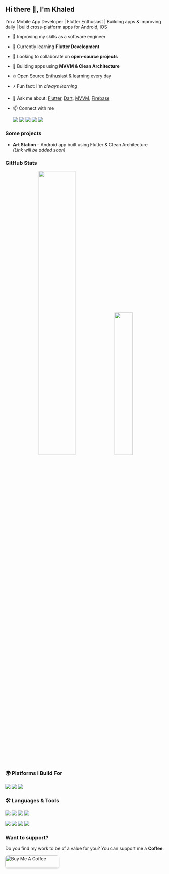 ## Hi there 👋, I'm Khaled

I'm a Mobile App Developer | Flutter Enthusiast | Building apps & improving daily | build cross-platform apps for Android, iOS

- 🔭 Improving my skills as a software engineer
   
- 🌱 Currently learning **Flutter Development**
  
- 👯 Looking to collaborate on **open-source projects**
  
- 🔨 Building apps using **MVVM & Clean Architecture**
  
- 🔥 Open Source Enthusiast & learning every day
  
- ⚡ Fun fact: I'm *always learning*
  
- 💬 Ask me about:   [Flutter](https://flutter.dev), 
  [Dart](https://dart.dev), 
  [MVVM](https://en.wikipedia.org/wiki/Model–view–viewmodel), 
  [Firebase](https://firebase.google.com) 

- 📫 Connect with me
    <p align="left">
      <a href="https://linkedin.com/in/khaled-dev" target="_blank"><img src="https://img.shields.io/badge/LinkedIn-0077B5.svg?style=flat&logo=linkedin&logoColor=white" /></a>
      <a href="https://khaled.dev" target="_blank"><img src="https://img.shields.io/badge/Website-000000.svg?style=flat&logo=firefox&logoColor=white" /></a>
      <a href="https://youtube.com/@khaleddev" target="_blank"><img src="https://img.shields.io/badge/YouTube-FF0000.svg?style=flat&logo=youtube&logoColor=white" /></a>
      <a href="https://facebook.com/khaleddev" target="_blank"><img src="https://img.shields.io/badge/Facebook-1877F2.svg?style=flat&logo=facebook&logoColor=white" /></a>
      <a href="mailto:khaled.dev@gmail.com" target="_blank"><img src="https://img.shields.io/badge/Email-D14836.svg?style=flat&logo=gmail&logoColor=white" /></a>
    </p>

### Some projects

- **Art Station** – Android app built using Flutter & Clean Architecture  
  *(Link will be added soon)*

### GitHub Stats

<p align="center">
  <img src="https://github-readme-stats.vercel.app/api?username=KhaledMansour14&show_icons=true&theme=radical" width="48%"/>
   
  <img src="https://github-readme-stats.vercel.app/api/top-langs/?username=KhaledMansour14&layout=compact&theme=radical" width="34%"/>
</p>

### 🌍 Platforms I Build For

<p align="left">
  <img src="https://img.shields.io/badge/Android-3DDC84?style=flat&logo=android&logoColor=white" />
  <img src="https://img.shields.io/badge/iOS-000000?style=flat&logo=apple&logoColor=white" />
  <img src="https://img.shields.io/badge/Web-4285F4?style=flat&logo=google-chrome&logoColor=white" />
</p>

### 🛠 Languages & Tools

<p align="left">
  <img src="https://img.shields.io/badge/Flutter-02569B?style=for-the-badge&logo=flutter&logoColor=white"/>
  <img src="https://img.shields.io/badge/Dart-0175C2?style=for-the-badge&logo=dart&logoColor=white"/>
  <img src="https://img.shields.io/badge/Firebase-FFCA28?style=for-the-badge&logo=firebase&logoColor=black"/>
  <img src="https://img.shields.io/badge/Git-F05032?style=for-the-badge&logo=git&logoColor=white"/>
</p><p>
  <img src="https://img.shields.io/badge/Figma-F24E1E?style=for-the-badge&logo=figma&logoColor=white"/>
  <img src="https://img.shields.io/badge/HTML-E34F26?style=for-the-badge&logo=html5&logoColor=white"/>
  <img src="https://img.shields.io/badge/CSS-1572B6?style=for-the-badge&logo=css3&logoColor=white"/>
  <img src="https://img.shields.io/badge/C++-00599C?style=for-the-badge&logo=c%2B%2B&logoColor=white"/>
</p>

### Want to support?
Do you find my work to be of a value for you? You can support me a **Coffee**.
<p align="left">
  <a href="https://buymeacoffee.com/khaledmansb" target="_blank">
    <img 
      src="https://cdn.buymeacoffee.com/buttons/v2/default-yellow.png" 
      alt="Buy Me A Coffee" 
      height="40" 
      width="170"
      style="border-radius: 8px; box-shadow: 0 2px 4px rgba(0,0,0,0.2);"
    />
  </a>
</p>
